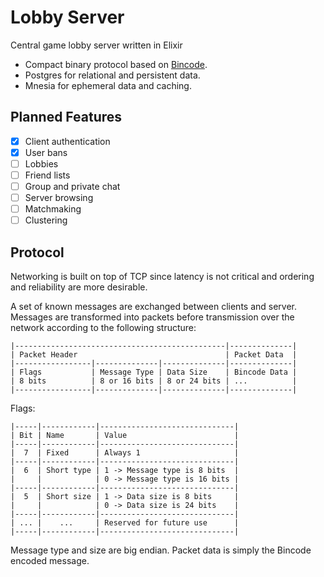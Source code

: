 # Lobby Server

Central game lobby server written in Elixir

* Compact binary protocol based on [Bincode](https://github.com/LeonardBesson/bincode).
* Postgres for relational and persistent data.
* Mnesia for ephemeral data and caching.

## Planned Features

- [x] Client authentication
- [x] User bans
- [ ] Lobbies
- [ ] Friend lists
- [ ] Group and private chat
- [ ] Server browsing
- [ ] Matchmaking
- [ ] Clustering

## Protocol

Networking is built on top of TCP since latency is not critical and ordering and reliability are more desirable.

A set of known messages are exchanged between clients and server. Messages are transformed into packets before transmission over the network according to the following structure:

```
|-----------------------------------------------|--------------|
| Packet Header                                 | Packet Data  |
|-----------------|--------------|--------------|--------------|
| Flags           | Message Type | Data Size    | Bincode Data |
| 8 bits          | 8 or 16 bits | 8 or 24 bits | ...          |
|-----------------|--------------|--------------|--------------|
```

Flags:
```
|-----|------------|------------------------------|
| Bit | Name       | Value                        |
|-----|------------|------------------------------|
|  7  | Fixed      | Always 1                     |
|-----|------------|------------------------------|
|  6  | Short type | 1 -> Message type is 8 bits  |
|     |            | 0 -> Message type is 16 bits |
|-----|------------|------------------------------|
|  5  | Short size | 1 -> Data size is 8 bits     |
|     |            | 0 -> Data size is 24 bits    |
|-----|------------|------------------------------|
| ... |    ...     | Reserved for future use      |
|-----|------------|------------------------------|
```

Message type and size are big endian.
Packet data is simply the Bincode encoded message.

